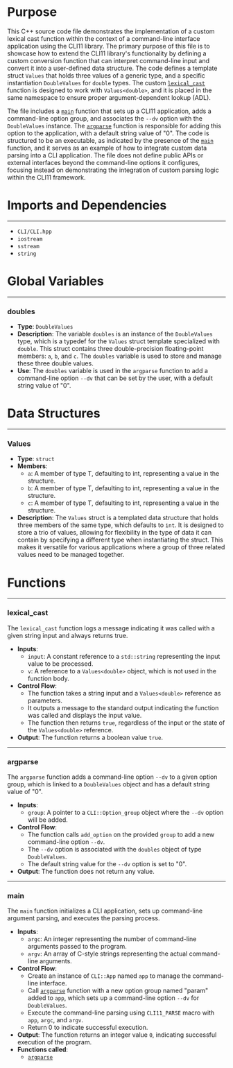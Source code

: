 # Purpose
This C++ source code file demonstrates the implementation of a custom lexical cast function within the context of a command-line interface application using the CLI11 library. The primary purpose of this file is to showcase how to extend the CLI11 library's functionality by defining a custom conversion function that can interpret command-line input and convert it into a user-defined data structure. The code defines a template struct `Values` that holds three values of a generic type, and a specific instantiation `DoubleValues` for `double` types. The custom [`lexical_cast`](#lexical_cast) function is designed to work with `Values<double>`, and it is placed in the same namespace to ensure proper argument-dependent lookup (ADL).

The file includes a [`main`](#main) function that sets up a CLI11 application, adds a command-line option group, and associates the `--dv` option with the `DoubleValues` instance. The [`argparse`](#argparse) function is responsible for adding this option to the application, with a default string value of "0". The code is structured to be an executable, as indicated by the presence of the [`main`](#main) function, and it serves as an example of how to integrate custom data parsing into a CLI application. The file does not define public APIs or external interfaces beyond the command-line options it configures, focusing instead on demonstrating the integration of custom parsing logic within the CLI11 framework.
# Imports and Dependencies

---
- `CLI/CLI.hpp`
- `iostream`
- `sstream`
- `string`


# Global Variables

---
### doubles
- **Type**: `DoubleValues`
- **Description**: The variable `doubles` is an instance of the `DoubleValues` type, which is a typedef for the `Values` struct template specialized with `double`. This struct contains three double-precision floating-point members: `a`, `b`, and `c`. The `doubles` variable is used to store and manage these three double values.
- **Use**: The `doubles` variable is used in the `argparse` function to add a command-line option `--dv` that can be set by the user, with a default string value of "0".


# Data Structures

---
### Values<!-- {{#data_structure:Values}} -->
- **Type**: `struct`
- **Members**:
    - `a`: A member of type T, defaulting to int, representing a value in the structure.
    - `b`: A member of type T, defaulting to int, representing a value in the structure.
    - `c`: A member of type T, defaulting to int, representing a value in the structure.
- **Description**: The `Values` struct is a templated data structure that holds three members of the same type, which defaults to `int`. It is designed to store a trio of values, allowing for flexibility in the type of data it can contain by specifying a different type when instantiating the struct. This makes it versatile for various applications where a group of three related values need to be managed together.


# Functions

---
### lexical\_cast<!-- {{#callable:lexical_cast}} -->
The `lexical_cast` function logs a message indicating it was called with a given string input and always returns true.
- **Inputs**:
    - `input`: A constant reference to a `std::string` representing the input value to be processed.
    - `v`: A reference to a `Values<double>` object, which is not used in the function body.
- **Control Flow**:
    - The function takes a string input and a `Values<double>` reference as parameters.
    - It outputs a message to the standard output indicating the function was called and displays the input value.
    - The function then returns `true`, regardless of the input or the state of the `Values<double>` reference.
- **Output**: The function returns a boolean value `true`.


---
### argparse<!-- {{#callable:argparse}} -->
The `argparse` function adds a command-line option `--dv` to a given option group, which is linked to a `DoubleValues` object and has a default string value of "0".
- **Inputs**:
    - `group`: A pointer to a `CLI::Option_group` object where the `--dv` option will be added.
- **Control Flow**:
    - The function calls `add_option` on the provided `group` to add a new command-line option `--dv`.
    - The `--dv` option is associated with the `doubles` object of type `DoubleValues`.
    - The default string value for the `--dv` option is set to "0".
- **Output**: The function does not return any value.


---
### main<!-- {{#callable:main}} -->
The `main` function initializes a CLI application, sets up command-line argument parsing, and executes the parsing process.
- **Inputs**:
    - `argc`: An integer representing the number of command-line arguments passed to the program.
    - `argv`: An array of C-style strings representing the actual command-line arguments.
- **Control Flow**:
    - Create an instance of `CLI::App` named `app` to manage the command-line interface.
    - Call [`argparse`](#argparse) function with a new option group named "param" added to `app`, which sets up a command-line option `--dv` for `DoubleValues`.
    - Execute the command-line parsing using `CLI11_PARSE` macro with `app`, `argc`, and `argv`.
    - Return 0 to indicate successful execution.
- **Output**: The function returns an integer value `0`, indicating successful execution of the program.
- **Functions called**:
    - [`argparse`](#argparse)


